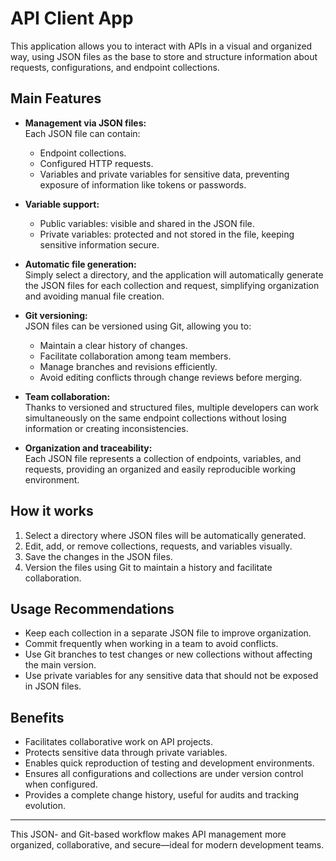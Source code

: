 # API Client App

This application allows you to interact with APIs in a visual and organized way, using JSON files as the base to store and structure information about requests, configurations, and endpoint collections.

## Main Features

- **Management via JSON files:**  
  Each JSON file can contain:
  - Endpoint collections.
  - Configured HTTP requests.
  - Variables and private variables for sensitive data, preventing exposure of information like tokens or passwords.

- **Variable support:**  
  - Public variables: visible and shared in the JSON file.  
  - Private variables: protected and not stored in the file, keeping sensitive information secure.

- **Automatic file generation:**  
  Simply select a directory, and the application will automatically generate the JSON files for each collection and request, simplifying organization and avoiding manual file creation.

- **Git versioning:**  
  JSON files can be versioned using Git, allowing you to:
  - Maintain a clear history of changes.
  - Facilitate collaboration among team members.
  - Manage branches and revisions efficiently.
  - Avoid editing conflicts through change reviews before merging.

- **Team collaboration:**  
  Thanks to versioned and structured files, multiple developers can work simultaneously on the same endpoint collections without losing information or creating inconsistencies.

- **Organization and traceability:**  
  Each JSON file represents a collection of endpoints, variables, and requests, providing an organized and easily reproducible working environment.

## How it works

1. Select a directory where JSON files will be automatically generated.
2. Edit, add, or remove collections, requests, and variables visually.
3. Save the changes in the JSON files.
4. Version the files using Git to maintain a history and facilitate collaboration.

## Usage Recommendations

- Keep each collection in a separate JSON file to improve organization.
- Commit frequently when working in a team to avoid conflicts.
- Use Git branches to test changes or new collections without affecting the main version.
- Use private variables for any sensitive data that should not be exposed in JSON files.

## Benefits

- Facilitates collaborative work on API projects.
- Protects sensitive data through private variables.
- Enables quick reproduction of testing and development environments.
- Ensures all configurations and collections are under version control when configured.
- Provides a complete change history, useful for audits and tracking evolution.

---

This JSON- and Git-based workflow makes API management more organized, collaborative, and secure—ideal for modern development teams.
